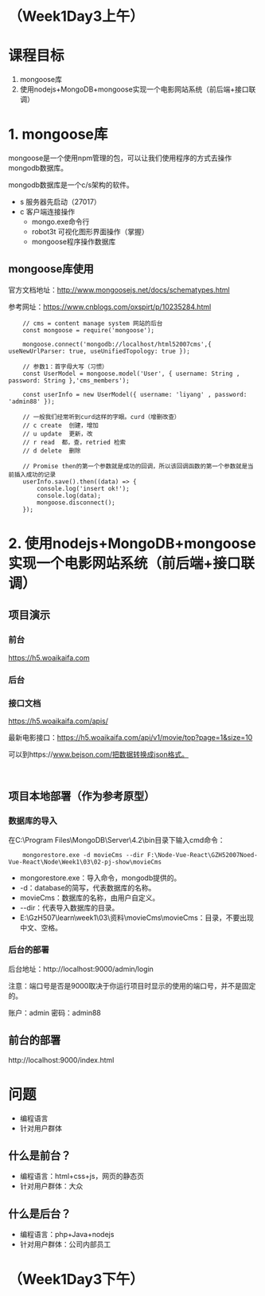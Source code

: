 # （Week1Day3上午）

# 课程目标
1. mongoose库
2. 使用nodejs+MongoDB+mongoose实现一个电影网站系统（前后端+接口联调）

# 1. mongoose库

mongoose是一个使用npm管理的包，可以让我们使用程序的方式去操作mongodb数据库。

mongodb数据库是一个c/s架构的软件。
+ s 服务器先启动（27017）
+ c 客户端连接操作
    + mongo.exe命令行
    + robot3t 可视化图形界面操作（掌握）
    + mongoose程序操作数据库

## mongoose库使用
官方文档地址：http://www.mongoosejs.net/docs/schematypes.html

参考网址：https://www.cnblogs.com/oxspirt/p/10235284.html

```shell
    // cms = content manage system 网站的后台
    const mongoose = require('mongoose');
    
    mongoose.connect('mongodb://localhost/html52007cms',{ useNewUrlParser: true, useUnifiedTopology: true });
    
    // 参数1：首字母大写（习惯）
    const UserModel = mongoose.model('User', { username: String , password: String },'cms_members');
    
    const userInfo = new UserModel({ username: 'liyang' , password: 'admin88' });
    
    // 一般我们经常听到curd这样的字眼。curd（增删改查）
    // c create  创建，增加
    // u update  更新，改
    // r read  都，查，retried 检索
    // d delete  删除
    
    // Promise then的第一个参数就是成功的回调，所以该回调函数的第一个参数就是当前插入成功的记录
    userInfo.save().then((data) => {
        console.log('insert ok!');
        console.log(data);
        mongoose.disconnect();
    });
```

# 2. 使用nodejs+MongoDB+mongoose实现一个电影网站系统（前后端+接口联调）

## 项目演示
### 前台
https://h5.woaikaifa.com

### 后台

### 接口文档
https://h5.woaikaifa.com/apis/

最新电影接口：https://h5.woaikaifa.com/api/v1/movie/top?page=1&size=10

可以到https://www.bejson.com/把数据转换成json格式。

```json
    
```

## 项目本地部署（作为参考原型）

### 数据库的导入
在C:\Program Files\MongoDB\Server\4.2\bin目录下输入cmd命令：
```
    mongorestore.exe -d movieCms --dir F:\Node-Vue-React\GZH52007Noed-Vue-React\Node\Week1\03\02-pj-show\movieCms
```
+ mongorestore.exe：导入命令，mongodb提供的。
+ -d：database的简写，代表数据库的名称。
+ movieCms：数据库的名称，由用户自定义。
+ --dir：代表导入数据库的目录。
+ E:\GzH507\learn\week1\03\资料\movieCms\movieCms：目录，不要出现中文、空格。


### 后台的部署
后台地址：http://localhost:9000/admin/login



注意：端口号是否是9000取决于你运行项目时显示的使用的端口号，并不是固定的。

账户：admin
密码：admin88

## 前台的部署
http://localhost:9000/index.html


# 问题
+ 编程语言
+ 针对用户群体

## 什么是前台？
+ 编程语言：html+css+js，网页的静态页
+ 针对用户群体：大众

## 什么是后台？
+ 编程语言：php+Java+nodejs
+ 针对用户群体：公司内部员工

# （Week1Day3下午）
